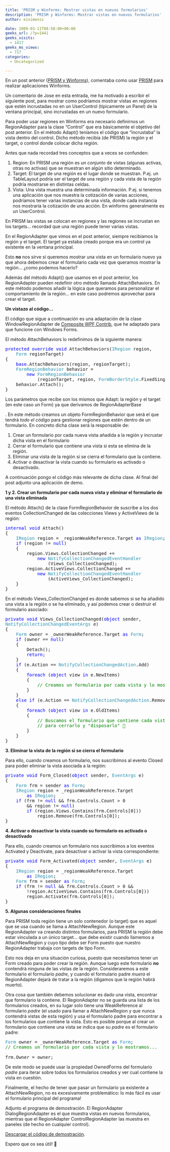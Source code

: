 ```yaml
---
title: 'PRISM y Winforms: Mostrar vistas en nuevos formularios'
description: 'PRISM y Winforms: Mostrar vistas en nuevos formularios'
author: eiximenis

date: 2009-03-11T08:58:00+00:00
geeks_url: /?p=1441
geeks_visits:
  - 1417
geeks_ms_views:
  - 717
categories:
  - Uncategorized

---
```

En un post anterior ([PRISM y Winforms][1]), comentaba como usar [PRISM][2] para realizar aplicaciones Winforms.

Un comentario de Jose en esta entrada, me ha motivado a escribir el siguiente post, para mostrar como podríamos mostrar vistas en regiones que estén incrustadas no en un UserControl (típicamente un Panel) de la ventana principal, sino incrustadas en un nuevo formulario.

Para poder usar regiones en Winforms era necesario definirnos un RegionAdapter para la clase &ldquo;Control&rdquo; que era básicamente el objetivo del post anterior. En el método Adapt() teníamos el código que &ldquo;incrustaba&rdquo; la vista dentro del control. Dicho método recibía (de PRISM) la región y el target, o control donde colocar dicha región.

Antes que nada recordad tres conceptos que a veces se confunden:

  1. Region: En PRISM una región es _un conjunto_ de vistas (algunas activas, otras no activas) que se muestran en algún sitio determinado.
  2. Target: El target de una región es el lugar donde se muestran. P.ej. un TableLayout podría ser el target de una región y cada vista de la región podría mostrarse en distintas celdas.
  3. Vista: Una vista muestra una determinada información. P.ej. si tenemos una aplicación que nos muestra la cotización de varias acciones, podríamos tener varias instancias de una vista, donde cada instancia nos mostraría la cotización de una acción. En winforms generalmente es un UserControl.

En PRISM las vistas se colocan en regiones y las regiones se incrustan en los targets... recordad que una región puede tener varias vistas.

En el RegionAdapter que vimos en el post anterior, siempre recibíamos la región y el target. El target ya estaba creado porque era un control ya existente en la ventana principal.

Esto **no** nos sirve si queremos mostrar una vista en un formulario nuevo ya que ahora debemos crear el formulario cada vez que queramos mostrar la región... ¿como podemos hacerlo?

Además del método Adapt() que usamos en el post anterior, los RegionAdapter pueden redefinir otro método llamado AttachBehaviors. En este método podemos añadir la lógica que queramos para personalizar el comportamiento de la región... en este caso podremos aprovechar para crear el target.

**Un vistazo al código...**

El código que sigue a continuación es una adaptación de la clase WindowRegionAdapter de [Composite WPF Contrib][3], que he adaptado para que funcione con Windows Forms.

El método AttachBehaviors lo redefinimos de la siguiente manera:

<pre class="code"><span style="color: blue">protected override void </span>AttachBehaviors(<span style="color: #2b91af">IRegion </span>region,
    <span style="color: #2b91af">Form </span>regionTarget)
{
    <span style="color: blue">base</span>.AttachBehaviors(region, regionTarget);
    <span style="color: #2b91af">FormRegionBehavior </span>behavior =
        <span style="color: blue">new </span><span style="color: #2b91af">FormRegionBehavior
            </span>(regionTarget, region, <span style="color: #2b91af">FormBorderStyle</span>.FixedSingle);
    behavior.Attach();
}</pre>

[][4][][4]

Los parámetros que recibe son los mismos que Adapt: la región y el target (en este caso un Form) ya que derivamos de RegionAdapterBase<Form>. En este método creamos un objeto FormRegionBehavior que será el que tendrá _todo el código_ para gestionar regiones que estén dentro de un formulario. En concreto dicha clase será la responsable de:

  1. Crear un formulario por cada nueva vista añadida a la región y incrustar dicha vista en el formulario
  2. Cerrar el formulario que contiene una vista si esta se elimina de la región.
  3. Eliminar una vista de la región si se cierra el formulario que la contiene.
  4. Activar o desactivar la vista cuando su formulario es activado o desactivado.

A continuación pongo el código más relevante de dicha clase. Al final del post adjunto una aplicación de demo.

**1 y 2. Crear un formulario por cada nueva vista y eliminar el formulario de una vista eliminada**

El método Attach() de la clase FormRegionBehavior de suscribe a los dos eventos CollectionChanged de las colecciones Views y ActiveViews de la región:

<pre class="code"><span style="color: blue">internal void </span>Attach()
{
    <span style="color: #2b91af">IRegion </span>region = _regionWeakReference.Target <span style="color: blue">as </span><span style="color: #2b91af">IRegion</span>;
    <span style="color: blue">if </span>(region != <span style="color: blue">null</span>)
    {
        region.Views.CollectionChanged +=
            <span style="color: blue">new </span><span style="color: #2b91af">NotifyCollectionChangedEventHandler
                </span>(Views_CollectionChanged);
        region.ActiveViews.CollectionChanged +=
            <span style="color: blue">new </span><span style="color: #2b91af">NotifyCollectionChangedEventHandler
                </span>(ActiveViews_CollectionChanged);
    }
}</pre>

En el método Views_CollectionChanged es donde sabemos si se ha añadido una vista a la región o se ha eliminado, y así podemos crear o destruir el formulario asociado:

<pre class="code"><span style="color: blue">private void </span>Views_CollectionChanged(<span style="color: blue">object </span>sender,<br /><span style="color: #2b91af">NotifyCollectionChangedEventArgs </span>e)
{
    <span style="color: #2b91af">Form </span>owner = _ownerWeakReference.Target <span style="color: blue">as </span><span style="color: #2b91af">Form</span>;
    <span style="color: blue">if </span>(owner == <span style="color: blue">null</span>)
    {
        Detach();
        <span style="color: blue">return</span>;
    }
    <span style="color: blue">if </span>(e.Action == <span style="color: #2b91af">NotifyCollectionChangedAction</span>.Add)
    {
        <span style="color: blue">foreach </span>(<span style="color: blue">object </span>view <span style="color: blue">in </span>e.NewItems)
        {
            <span style="color: green">// Creamos un formulario por cada vista y lo mostramos...
</span>        }
    }
    <span style="color: blue">else if </span>(e.Action == <span style="color: #2b91af">NotifyCollectionChangedAction</span>.Remove)
    {
        <span style="color: blue">foreach </span>(<span style="color: blue">object </span>view <span style="color: blue">in </span>e.OldItems)
        {
            <span style="color: green">// Buscamos el formulario que contiene cada vista
            // para cerrarlo y "disposarlo" 🙂
</span>        }
    }
}</pre>

[][4]

**3. Eliminar la vista de la región si se cierra el formulario**

Para ello, cuando creamos un formulario, nos suscribimos al evento Closed para poder eliminar la vista asociada a la región:

<pre class="code"><span style="color: blue">private void </span>Form_Closed(<span style="color: blue">object </span>sender, <span style="color: #2b91af">EventArgs </span>e)
{
    <span style="color: #2b91af">Form </span>frm = sender <span style="color: blue">as </span><span style="color: #2b91af">Form</span>;
    <span style="color: #2b91af">IRegion </span>region = _regionWeakReference.Target
        <span style="color: blue">as </span><span style="color: #2b91af">IRegion</span>;
    <span style="color: blue">if </span>(frm != <span style="color: blue">null </span>&& frm.Controls.Count &gt; 0
        && region != <span style="color: blue">null</span>)
        <span style="color: blue">if </span>(region.Views.Contains(frm.Controls[0]))
            region.Remove(frm.Controls[0]);
}</pre>

[][4][][4]

**4. Activar o desactivar la vista cuando su formulario es activado o desactivado**

Para ello, cuando creamos un formulario nos suscribimos a los eventos Activated y Deactivate, para desactivar o activar la vista correspondiente:

<pre class="code"><span style="color: blue">private void </span>Form_Activated(<span style="color: blue">object </span>sender, <span style="color: #2b91af">EventArgs </span>e)
{
    <span style="color: #2b91af">IRegion </span>region = _regionWeakReference.Target
        <span style="color: blue">as </span><span style="color: #2b91af">IRegion</span>;
    <span style="color: #2b91af">Form </span>frm = sender <span style="color: blue">as </span><span style="color: #2b91af">Form</span>;
    <span style="color: blue">if </span>(frm != <span style="color: blue">null </span>&& frm.Controls.Count &gt; 0 &&
        !region.ActiveViews.Contains(frm.Controls[0]))
        region.Activate(frm.Controls[0]);
}</pre>

[][4]

**5. Algunas consideraciones finales**

Para PRISM toda región tiene un solo contenedor (o target) que es aquel que se usa cuando se llama a AttachNewRegion. Aunque este RegionAdapter va creando distintos formularios, para PRISM la región debe estar vinculada a un único target... que debe existir cuando llamemos a&nbsp; AttachNewRegion y cuyo tipo debe ser Form puesto que nuestro RegionAdapter trabaja con targets de tipo Form.

Esto nos deja en una situación curiosa, puesto que necesitamos tener un Form creado para poder crear la región. Aunque luego este formulario **no** contendr&agrave; ninguna de las vistas de la región. Consideraremos a este formulario el formulario _padre_, y cuando el formulario padre _muera_ el RegionAdapter dejar&agrave; de tratar a la región (digamos que la región habrá muerto).

Otra cosa que también debemos solucionar es dado una vista, encontrar que formulario la contiene. El RegionAdapter no se guarda una lista de los formularios creados, en su lugar solo tiene una WeakReference al formulario _padre_ (el usado para llamar a AttachNewRegion y que nunca contendrá vistas de esta región) y usa el formulario padre para encontrar a los formularios que contiene la vista. Esto es posible porque al crear un formulario que contiene una vista se indica que su _padre_ es el formulario padre:

<pre class="code"><span style="color: #2b91af">Form </span>owner = _ownerWeakReference.Target <span style="color: blue">as </span><span style="color: #2b91af">Form</span>;<br /><span style="color: green">// Creamos un formulario por cada vista y lo mostramos...</span><br /><br />frm.Owner = owner;</pre>

[][4]

De este modo se puede usar la propiedad OwnedForms del formulario _padre_ para iterar sobre todos los formularios creados y ver cual contiene la vista en cuestión.

Finalmente, el hecho de tener que pasar un formulario ya existente a AttachNewRegion, no es excesivamente problemático: lo más fácil es usar el formulario principal del programa!

Adjunto el programa de demostración. El RegionAdapter DialogRegionAdapter es el que muestra vistas en nuevos formularios, mientras que el RegionAdapter ControlRegionAdapter las muestra en paneles (de hecho en cualquier control).

[Descargar el código de demostración][5].

Espero que os sea útil! 🙂

 [1]: /blogs/etomas/archive/2009/03/06/141026.aspx
 [2]: http://www.codeplex.com/CompositeWPF
 [3]: http://compositewpfcontrib.codeplex.com/
 [4]: http://11011.net/software/vspaste
 [5]: /cfs-file.ashx/__key/CommunityServer.Blogs.Components.WeblogFiles/etomas.11032009/PrismWFApp.zip